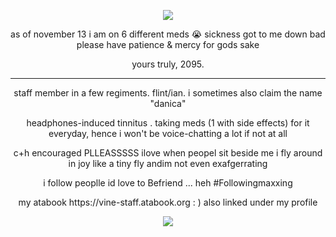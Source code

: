 <p align="center">
<img src="https://komarev.com/ghpvc/?username=netsu-ijou&color=blue"
</p>

<p align="center">
as of november 13 i am on 6 different meds 😭 sickness got to me down bad please have patience & mercy for gods sake
</p>

<p align="center">
yours truly, 2095.
</p>

***

<p align="center">
staff member in a few regiments. flint/ian. i sometimes also claim the name "danica"
</p>
<p align="center">
headphones-induced tinnitus . taking meds (1 with side effects) for it everyday, hence i won't be voice-chatting a lot if not at all
</p>
<p align="center">
c+h encouraged PLLEASSSSS ilove when peopel sit beside me i fly around in joy like a tiny fly andim not even exafgerrating
</p>
<p align="center">
i follow peoplle id love to Befriend ... heh #Followingmaxxing
</p>
<p align="center">
my atabook https://vine-staff.atabook.org : ) also linked under my profile
</p>

<p align="center">
<img src="https://files.catbox.moe/4io6er.png">
</p>
